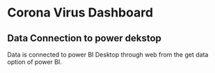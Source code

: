 # Corona Virus Dashboard
## Data Connection to power dekstop
Data is connected to power BI Desktop through web from the get data option of power BI.


